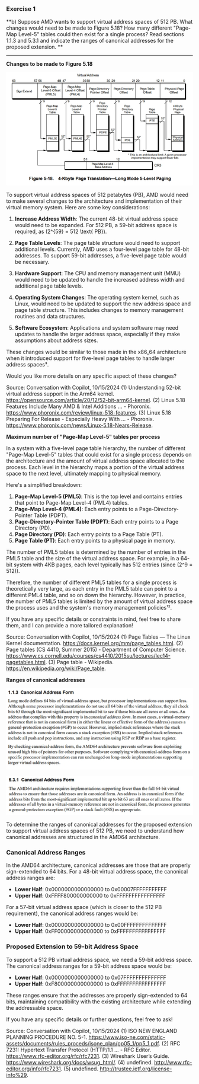 ### Exercise 1

**b) Suppose AMD wants to support virtual address spaces of 512 PB. What changes would need to be made to Figure 5.18? How many different "Page-Map Level-5" tables could then exist for a single process? Read sections 1.1.3 and 5.3.1 and indicate the ranges of canonical addresses for the proposed extension.
**

----

**Changes to be made to Figure 5.18**

![Figure 5.18](./img/5_18.jpeg)

<!-- Write your answer here, along with the reasoning behind it. -->
To support virtual address spaces of 512 petabytes (PB), AMD would need to make several changes to the architecture and implementation of their virtual memory system. Here are some key considerations:

1. **Increase Address Width**: The current 48-bit virtual address space would need to be expanded. For 512 PB, a 59-bit address space is required, as \(2^{59} = 512 \text{ PB}\).

2. **Page Table Levels**: The page table structure would need to support additional levels. Currently, AMD uses a four-level page table for 48-bit addresses. To support 59-bit addresses, a five-level page table would be necessary.

3. **Hardware Support**: The CPU and memory management unit (MMU) would need to be updated to handle the increased address width and additional page table levels.

4. **Operating System Changes**: The operating system kernel, such as Linux, would need to be updated to support the new address space and page table structure. This includes changes to memory management routines and data structures.

5. **Software Ecosystem**: Applications and system software may need updates to handle the larger address space, especially if they make assumptions about address sizes.

These changes would be similar to those made in the x86_64 architecture when it introduced support for five-level page tables to handle larger address spaces³.

Would you like more details on any specific aspect of these changes?

Source: Conversation with Copilot, 10/15/2024
(1) Understanding 52-bit virtual address support in the Arm64 kernel. https://opensource.com/article/20/12/52-bit-arm64-kernel.
(2) Linux 5.18 Features Include Many AMD & Intel Additions ... - Phoronix. https://www.phoronix.com/review/linux-518-features.
(3) Linux 5.18 Preparing For Release - Especially Heavy With ... - Phoronix. https://www.phoronix.com/news/Linux-5.18-Nears-Release.

**Maximum number of "Page-Map Level-5" tables per process**

<!-- Write your answer here, along with the reasoning behind it. -->
In a system with a five-level page table hierarchy, the number of different "Page-Map Level-5" tables that could exist for a single process depends on the architecture and the amount of virtual address space allocated to the process. Each level in the hierarchy maps a portion of the virtual address space to the next level, ultimately mapping to physical memory.

Here's a simplified breakdown:

1. **Page-Map Level-5 (PML5)**: This is the top level and contains entries that point to Page-Map Level-4 (PML4) tables.
2. **Page-Map Level-4 (PML4)**: Each entry points to a Page-Directory-Pointer Table (PDPT).
3. **Page-Directory-Pointer Table (PDPT)**: Each entry points to a Page Directory (PD).
4. **Page Directory (PD)**: Each entry points to a Page Table (PT).
5. **Page Table (PT)**: Each entry points to a physical page in memory.

The number of PML5 tables is determined by the number of entries in the PML5 table and the size of the virtual address space. For example, in a 64-bit system with 4KB pages, each level typically has 512 entries (since \(2^9 = 512\)).

Therefore, the number of different PML5 tables for a single process is theoretically very large, as each entry in the PML5 table can point to a different PML4 table, and so on down the hierarchy. However, in practice, the number of PML5 tables is limited by the amount of virtual address space the process uses and the system's memory management policies¹².

If you have any specific details or constraints in mind, feel free to share them, and I can provide a more tailored explanation!

Source: Conversation with Copilot, 10/15/2024
(1) Page Tables — The Linux Kernel documentation. https://docs.kernel.org/mm/page_tables.html.
(2) Page tables (CS 4410, Summer 2015) - Department of Computer Science. https://www.cs.cornell.edu/courses/cs4410/2015su/lectures/lec14-pagetables.html.
(3) Page table - Wikipedia. https://en.wikipedia.org/wiki/Page_table.

**Ranges of canonical addresses**

![section 1.1.3](./img/section_1_1_3.jpeg)

![section 5.3.1](./img/section_5_3_1.jpeg)

<!-- Write your answer here, along with the reasoning behind it. -->
To determine the ranges of canonical addresses for the proposed extension to support virtual address spaces of 512 PB, we need to understand how canonical addresses are structured in the AMD64 architecture.

### Canonical Address Ranges

In the AMD64 architecture, canonical addresses are those that are properly sign-extended to 64 bits. For a 48-bit virtual address space, the canonical address ranges are:

- **Lower Half**: 0x0000000000000000 to 0x00007FFFFFFFFFFF
- **Upper Half**: 0xFFFF800000000000 to 0xFFFFFFFFFFFFFFFF

For a 57-bit virtual address space (which is closer to the 512 PB requirement), the canonical address ranges would be:

- **Lower Half**: 0x0000000000000000 to 0x00FFFFFFFFFFFFFF
- **Upper Half**: 0xFF00000000000000 to 0xFFFFFFFFFFFFFFFF

### Proposed Extension to 59-bit Address Space

To support a 512 PB virtual address space, we need a 59-bit address space. The canonical address ranges for a 59-bit address space would be:

- **Lower Half**: 0x0000000000000000 to 0x07FFFFFFFFFFFFFF
- **Upper Half**: 0xF800000000000000 to 0xFFFFFFFFFFFFFFFF

These ranges ensure that the addresses are properly sign-extended to 64 bits, maintaining compatibility with the existing architecture while extending the addressable space.

If you have any specific details or further questions, feel free to ask!

Source: Conversation with Copilot, 10/15/2024
(1) ISO NEW ENGLAND PLANNING PROCEDURE NO. 5-1. https://www.iso-ne.com/static-assets/documents/rules_proceds/isone_plan/pp05_1/pp5_1.pdf.
(2) RFC 7231: Hypertext Transfer Protocol (HTTP/1.1 ... - RFC Editor. https://www.rfc-editor.org/rfc/rfc7231.
(3) Wireshark User’s Guide. https://www.wireshark.org/docs/wsug_html/.
(4) undefined. http://www.rfc-editor.org/info/rfc7231.
(5) undefined. http://trustee.ietf.org/license-info%29.

